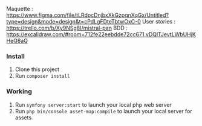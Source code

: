 Maquette : https://www.figma.com/file/tLRdpcDnjbxXkGzpqnXqGx/Untitled?type=design&mode=design&t=cPdLgFDteTbtwOxC-0
User stories : https://trello.com/b/Xy9NSg8I/mistral-pan
BDD : https://excalidraw.com/#room=712fe22eebdde72cc671,vDQlTJevtLWbUHjKHeQ8aQ


### Install

1. Clone this project
2. Run `composer install`

### Working

1. Run `symfony server:start` to launch your local php web server
2. Run `php bin/console asset-map:compile` to launch your local server for assets

